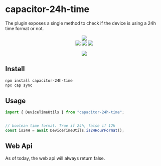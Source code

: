 # capacitor-24h-time

The plugin exposes a single method to check if the device is using a 24h time format or not.


<p align="center">
    <a href="https://www.npmjs.com/package/capacitor-24h-time"><img src="https://img.shields.io/npm/l/capacitor-24h-time?style=flat-square" /></a>
<br>
  <a href="https://www.npmjs.com/package/capacitor-24h-time"><img src="https://img.shields.io/npm/dw/capacitor-24h-time?style=flat-square" /></a>
  <a href="https://www.npmjs.com/package/capacitor-24h-time"><img src="https://img.shields.io/npm/v/capacitor-24h-time?style=flat-square" /></a>
<!-- ALL-CONTRIBUTORS-BADGE:START - Do not remove or modify this section -->
<a href="#contributors-"><img src="https://img.shields.io/badge/all%20contributors-0-orange?style=flat-square" /></a>
<!-- ALL-CONTRIBUTORS-BADGE:END -->
</p>

<p align="center">
    <a href="https://www.buymeacoffee.com/exitare"><img src="https://img.buymeacoffee.com/button-api/?text=Buy me a pizza&emoji=🍕&slug=exitare&button_colour=FF5F5F&font_colour=ffffff&font_family=Cookie&outline_colour=000000&coffee_colour=FFDD00" /></a>
</p>

## Install

```bash
npm install capacitor-24h-time
npx cap sync
```

## Usage

```typescript
import { DeviceTimeUtils } from "capacitor-24h-time";


// boolean time format. True if 24h, false if 12h
const is24H = await DeviceTimeUtils.is24HourFormat();
```

## Web Api

As of today, the web api will always return false.


